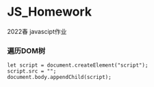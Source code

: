 # JS_Homework
2022春 javascipt作业
### 遍历DOM树
```
let script = document.createElement("script");
script.src = "";
document.body.appendChild(script);
```
